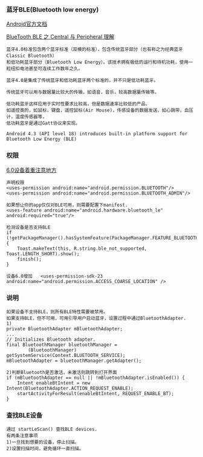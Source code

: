 ### 蓝牙BLE(Bluetooth low energy)
[Android官方文档](https://developer.android.com/guide/topics/connectivity/bluetooth-le)

[BlueTooth BLE 之 Central 与 Peripheral 理解](http://www.knowsky.com/982766.html)

```
蓝牙4.0标准包含两个蓝牙标准（双模的标准），包含传统蓝牙部分（也有称之为经典蓝牙Classic Bluetooth）
和低功耗蓝牙部分（Bluetooth Low Energy）。该技术拥有极低的运行和待机功耗，使用一粒纽扣电池甚至可连续工作数年之久。

蓝牙4.0是集成了传统蓝牙和低功耗蓝牙两个标准的，并不只是低功耗蓝牙。

传统蓝牙可以用与数据量比较大的传输，如语音，音乐，较高数据量传输等。

低功耗蓝牙这样应用于实时性要求比较高，但是数据速率比较低的产品，
如遥控类的，如鼠标，键盘，遥控鼠标(Air Mouse)，传感设备的数据发送，如心跳带，血压计，温度传感器等，
低功耗蓝牙是通过Gatt协议来实现。

Android 4.3 (API level 18) introduces built-in platform support for Bluetooth Low Energy (BLE) 

```
### 权限
[6.0设备着重注意地方](https://www.cnblogs.com/Free-Thinker/p/6566713.html)
```
声明权限
<uses-permission android:name="android.permission.BLUETOOTH"/>
<uses-permission android:name="android.permission.BLUETOOTH_ADMIN"/>

如果想让你的app仅仅对BLE可用，则需要配置下manifest.
<uses-feature android:name="android.hardware.bluetooth_le" android:required="true"/>

检测设备是否支持BLE
if (!getPackageManager().hasSystemFeature(PackageManager.FEATURE_BLUETOOTH_LE)) {
    Toast.makeText(this, R.string.ble_not_supported, Toast.LENGTH_SHORT).show();
    finish();
}

设备6.0增加   <uses-permission-sdk-23 android:name="android.permission.ACCESS_COARSE_LOCATION" />
```

### 说明
```
如果设备不支持BLE，则所有BLE特性需要被禁用。
如果支持BLE，但不可用，可用引导用户启动蓝牙，设置过程中通过BluetoothAdapter.
1)
private BluetoothAdapter mBluetoothAdapter;
...
// Initializes Bluetooth adapter.
final BluetoothManager bluetoothManager =
        (BluetoothManager) getSystemService(Context.BLUETOOTH_SERVICE);
mBluetoothAdapter = bluetoothManager.getAdapter();

2)判断Bluetooth是否激活，未激活则跳转到打开界面
if (mBluetoothAdapter == null || !mBluetoothAdapter.isEnabled()) {
    Intent enableBtIntent = new Intent(BluetoothAdapter.ACTION_REQUEST_ENABLE);
    startActivityForResult(enableBtIntent, REQUEST_ENABLE_BT);
}

```

### 查找BLE设备
```
通过 startLeScan() 查找BLE devices.
有两条注意事项
1)一旦找到想要的设备，停止扫描。
2)设置扫描时间，避免循环一直扫描。

````
